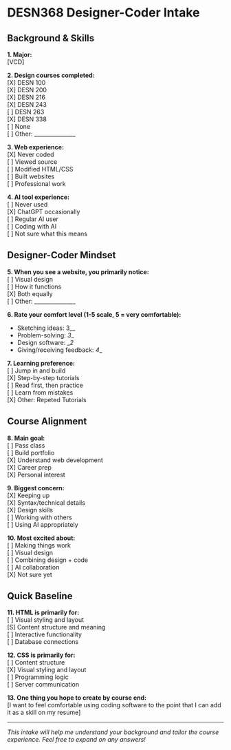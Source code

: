 # DESN368 Designer-Coder Intake

## Background & Skills

**1. Major:**  
[VCD]

**2. Design courses completed:**  
[X] DESN 100  
[X] DESN 200  
[X] DESN 216  
[X] DESN 243  
[ ] DESN 263  
[X] DESN 338  
[ ] None  
[ ] Other: _______________

**3. Web experience:**  
[X] Never coded  
[ ] Viewed source  
[ ] Modified HTML/CSS  
[ ] Built websites  
[ ] Professional work

**4. AI tool experience:**  
[ ] Never used  
[X] ChatGPT occasionally  
[ ] Regular AI user  
[ ] Coding with AI  
[ ] Not sure what this means

## Designer-Coder Mindset

**5. When you see a website, you primarily notice:**  
[ ] Visual design  
[ ] How it functions  
[X] Both equally  
[ ] Other: _______________

**6. Rate your comfort level (1-5 scale, 5 = very comfortable):**  
- Sketching ideas: 3__  
- Problem-solving: _3__  
- Design software: __2_  
- Giving/receiving feedback: _4__

**7. Learning preference:**  
[ ] Jump in and build  
[X] Step-by-step tutorials  
[ ] Read first, then practice  
[ ] Learn from mistakes  
[X] Other: Repeted Tutorials 

## Course Alignment

**8. Main goal:**  
[ ] Pass class  
[ ] Build portfolio  
[X] Understand web development  
[X] Career prep  
[X] Personal interest

**9. Biggest concern:**  
[X] Keeping up  
[X] Syntax/technical details  
[X] Design skills  
[ ] Working with others  
[ ] Using AI appropriately

**10. Most excited about:**  
[ ] Making things work  
[ ] Visual design  
[ ] Combining design + code  
[ ] AI collaboration  
[X] Not sure yet

## Quick Baseline

**11. HTML is primarily for:**  
[ ] Visual styling and layout  
[S] Content structure and meaning  
[ ] Interactive functionality  
[ ] Database connections

**12. CSS is primarily for:**  
[ ] Content structure  
[X] Visual styling and layout  
[ ] Programming logic  
[ ] Server communication

**13. One thing you hope to create by course end:**  
[I want to feel comfortable using coding software to the point that I can add it as a skill on my resume]

---
*This intake will help me understand your background and tailor the course experience. Feel free to expand on any answers!*
